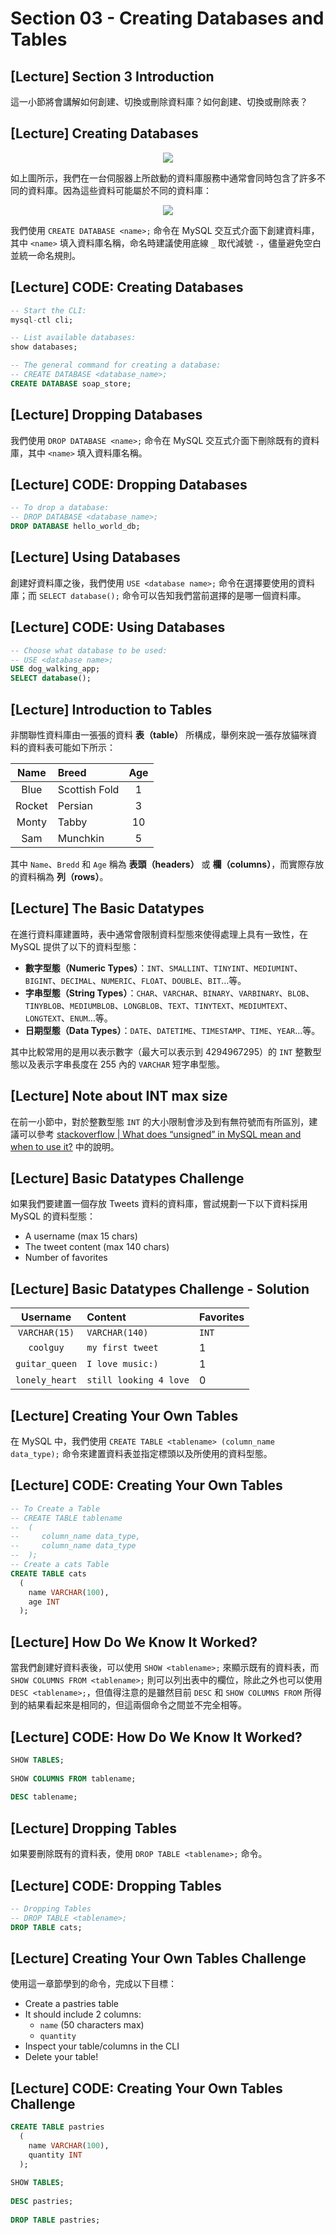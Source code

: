 # Section 03 - Creating Databases and Tables

## [Lecture] Section 3 Introduction

這一小節將會講解如何創建、切換或刪除資料庫？如何創建、切換或刪除表？

## [Lecture] Creating Databases

<p align="center">
  <img src="https://i.imgur.com/OkWgt0c.png">
</p>

如上圖所示，我們在一台伺服器上所啟動的資料庫服務中通常會同時包含了許多不同的資料庫。因為這些資料可能屬於不同的資料庫：

<p align="center">
  <img src="https://i.imgur.com/4P0ACwl.png">
</p>

我們使用 `CREATE DATABASE <name>;` 命令在 MySQL 交互式介面下創建資料庫，其中 `<name>` 填入資料庫名稱，命名時建議使用底線 `_` 取代減號 `-`，儘量避免空白並統一命名規則。

## [Lecture] CODE: Creating Databases

```sql
-- Start the CLI:
mysql-ctl cli; 

-- List available databases:
show databases; 

-- The general command for creating a database:
-- CREATE DATABASE <database_name>; 
CREATE DATABASE soap_store; 
```

## [Lecture] Dropping Databases

我們使用 `DROP DATABASE <name>;` 命令在 MySQL 交互式介面下刪除既有的資料庫，其中 `<name>` 填入資料庫名稱。

## [Lecture] CODE: Dropping Databases

```sql
-- To drop a database:
-- DROP DATABASE <database_name>; 
DROP DATABASE hello_world_db;
```

## [Lecture] Using Databases

創建好資料庫之後，我們使用 `USE <database name>;` 命令在選擇要使用的資料庫；而 `SELECT database();` 命令可以告知我們當前選擇的是哪一個資料庫。

## [Lecture] CODE: Using Databases

```sql
-- Choose what database to be used:
-- USE <database name>;
USE dog_walking_app;
SELECT database();
```

## [Lecture] Introduction to Tables

非關聯性資料庫由一張張的資料 **表（table）** 所構成，舉例來說一張存放貓咪資料的資料表可能如下所示：

| Name | Breed | Age |
| :--: | :-- | :--: |
| Blue | Scottish Fold | 1 |
| Rocket | Persian | 3 |
| Monty | Tabby | 10 |
| Sam | Munchkin | 5 |

其中 `Name`、`Bredd` 和 `Age` 稱為 **表頭（headers）** 或 **欄（columns）**，而實際存放的資料稱為 **列（rows）**。

## [Lecture] The Basic Datatypes

在進行資料庫建置時，表中通常會限制資料型態來使得處理上具有一致性，在 MySQL 提供了以下的資料型態：

- **數字型態（Numeric Types）**：`INT`、`SMALLINT`、`TINYINT`、`MEDIUMINT`、`BIGINT`、`DECIMAL`、`NUMERIC`、`FLOAT`、`DOUBLE`、`BIT`…等。
- **字串型態（String Types）**：`CHAR`、`VARCHAR`、`BINARY`、`VARBINARY`、`BLOB`、`TINYBLOB`、`MEDIUMBLOB`、`LONGBLOB`、`TEXT`、`TINYTEXT`、`MEDIUMTEXT`、`LONGTEXT`、`ENUM`…等。
- **日期型態（Data Types）**：`DATE`、`DATETIME`、`TIMESTAMP`、`TIME`、`YEAR`…等。

其中比較常用的是用以表示數字（最大可以表示到 4294967295）的 `INT` 整數型態以及表示字串長度在 255 內的 `VARCHAR` 短字串型態。

## [Lecture] Note about INT max size

在前一小節中，對於整數型態 `INT` 的大小限制會涉及到有無符號而有所區別，建議可以參考 [stackoverflow | What does “unsigned” in MySQL mean and when to use it?](https://stackoverflow.com/questions/3895692/what-does-unsigned-in-mysql-mean-and-when-to-use-it/3895705#3895705) 中的說明。

## [Lecture] Basic Datatypes Challenge

如果我們要建置一個存放 Tweets 資料的資料庫，嘗試規劃一下以下資料採用 MySQL 的資料型態：

- A username (max 15 chars)
- The tweet content (max 140 chars)
- Number of favorites

## [Lecture] Basic Datatypes Challenge - Solution

| Username | Content | Favorites |
| :--: | :-- | :-- |
| `VARCHAR(15)` | `VARCHAR(140)` | `INT` |
| `coolguy` | `my first tweet` | 1 |
| `guitar_queen` | `I love music:)` | 1 |
| `lonely_heart` | `still looking 4 love` | 0 |


## [Lecture] Creating Your Own Tables

在 MySQL 中，我們使用 `CREATE TABLE <tablename> (column_name data_type);` 命令來建置資料表並指定標頭以及所使用的資料型態。

## [Lecture] CODE: Creating Your Own Tables

```sql
-- To Create a Table
-- CREATE TABLE tablename 
--  ( 
--     column_name data_type, 
--     column_name data_type
--  ); 
-- Create a cats Table
CREATE TABLE cats
  (
    name VARCHAR(100),
    age INT
  );
```

## [Lecture] How Do We Know It Worked?

當我們創建好資料表後，可以使用 `SHOW <tablename>;` 來顯示既有的資料表，而 `SHOW COLUMNS FROM <tablename>;` 則可以列出表中的欄位，除此之外也可以使用 `DESC <tablename>;`，但值得注意的是雖然目前 `DESC` 和 `SHOW COLUMNS FROM` 所得到的結果看起來是相同的，但這兩個命令之間並不完全相等。

## [Lecture] CODE: How Do We Know It Worked?

```sql
SHOW TABLES;
 
SHOW COLUMNS FROM tablename;
 
DESC tablename;
```

## [Lecture] Dropping Tables

如果要刪除既有的資料表，使用 `DROP TABLE <tablename>;` 命令。

## [Lecture] CODE: Dropping Tables

```SQL
-- Dropping Tables
-- DROP TABLE <tablename>; 
DROP TABLE cats; 
```

## [Lecture] Creating Your Own Tables Challenge

使用這一章節學到的命令，完成以下目標：

- Create a pastries table
- It should include 2 columns:
  - `name` (50 characters max)
  - `quantity`
- Inspect your table/columns in the CLI
- Delete your table!

## [Lecture] CODE: Creating Your Own Tables Challenge

```sql
CREATE TABLE pastries
  (
    name VARCHAR(100),
    quantity INT
  );
 
SHOW TABLES;
 
DESC pastries;
 
DROP TABLE pastries;
```
